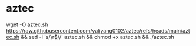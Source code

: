 # aztec

wget -O aztec.sh https://raw.githubusercontent.com/yaliyang0102/aztec/refs/heads/main/aztec.sh && sed -i 's/\r$//' aztec.sh && chmod +x aztec.sh && ./aztec.sh
